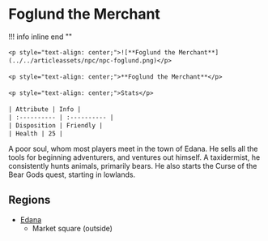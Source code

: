 # **Foglund the Merchant**

!!! info inline end ""

    <p style="text-align: center;">![**Foglund the Merchant**](../../articleassets/npc/npc-foglund.png)</p>

    <p style="text-align: center;">**Foglund the Merchant**</p>

    <p style="text-align: center;">Stats</p>

    | Attribute | Info |
    | :---------- | :---------- |
    | Disposition | Friendly |
    | Health | 25 |

A poor soul, whom most players meet in the town of Edana. He sells all the tools for beginning adventurers, and ventures out himself. A taxidermist, he consistently hunts animals, primarily bears. He also starts the Curse of the Bear Gods quest, starting in lowlands.

## **Regions**

- [Edana](../../Regions/Edana.md)
	- Market square (outside)
